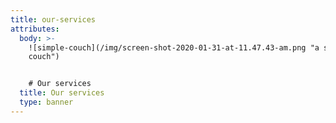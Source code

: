 ```yaml
---
title: our-services
attributes:
  body: >-
    ![simple-couch](/img/screen-shot-2020-01-31-at-11.47.43-am.png "a simple
    couch")


    # Our services
  title: Our services
  type: banner
---
```


